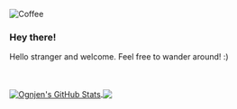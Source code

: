 
![Coffee](https://i.pinimg.com/originals/b6/d9/e4/b6d9e4bb3642d036a207f7a83b2f9128.jpg)
### Hey there!
Hello stranger and welcome. Feel free to wander around! :)

<!-- ![](https://visitor-badge.glitch.me/badge?page_id=ognjenst) -->

<!--

<a href="https://www.linkedin.com/in/ognjen-stefanovic-9b7853b6/">
  <img align="left" alt="Ognjens's LinkedIN" width="22px" src="https://raw.githubusercontent.com/peterthehan/peterthehan/master/assets/linkedin.svg" /> 
</a>
-->

<br />
<br />

 <a href="https://github.com/ognjenst/ognjenst">
  <img align="center" src="https://github-readme-stats.vercel.app/api?username=ognjenst&show_icons=true&line_height=33&count_private=true&theme=github_dark" alt="Ognjen's GitHub Stats" />
</a>
<a href="https://github.com/ognjenst/ognjenst">
  <img align="center" src="https://github-readme-stats.vercel.app/api/top-langs/?username=ognjenst&theme=github_dark&langs_count=4" />
</a> 

<!-- <p align="center">
  <a href="https://github.com/ognjenst/github-readme-stats">
    <img align="center" src="https://github-readme-stats.vercel.app/api/top-langs/?username=ognjenst&theme=github_dark" />
</a>
</p> -->
